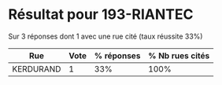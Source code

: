 # Résultat pour 193-RIANTEC

Sur 3 réponses dont 1 avec une rue cité (taux réussite 33%)

| Rue | Vote | % réponses | % Nb rues cités|
|-----|------|------------|----------------|
| KERDURAND | 1 | 33% | 100%|

